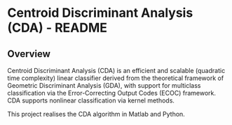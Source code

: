 # Centroid Discriminant Analysis (CDA) - README

## Overview

Centroid Discriminant Analysis (CDA) is an efficient and scalable (quadratic time complexity) linear classifier derived from the theoretical framework of Geometric Discriminant Analysis (GDA), with support for multiclass classification via the Error-Correcting Output Codes (ECOC) framework. CDA supports nonlinear classification via kernel methods.

This project realises the CDA algorithm in Matlab and Python.





